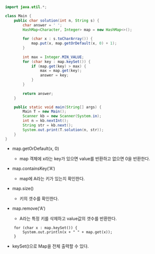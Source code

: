 ```java
import java.util.*;

class Main {
    public char solution(int n, String s) {
        char answer = ' ';
        HashMap<Character, Integer> map = new HashMap<>();
        
        for (char x : s.toCharArray()) {
            map.put(x, map.getOrDefault(x, 0) + 1);
        }
        
        int max = Integer.MIN_VALUE;
        for (char key : map.keySet()) {
            if (map.get(key) > max) {
                max = map.get(key);
                answer = key;
            }
        }
        
        return answer;
    }

    public static void main(String[] args) {
        Main T = new Main();
        Scanner kb = new Scanner(System.in);
        int n = kb.nextInt();
        String str = kb.next();
        System.out.print(T.solution(n, str));
    }
}
```

- map.getOrDefault(x, 0)
  - map 객체에 x라는 key가 있으면 value를 반환하고 없으면 0을 반환한다.

- map.containsKey('A')
  - map에 A라는 키가 있는지 확인한다.

- map.size()
  - 키의 갯수를 확인한다.

- map.remove('A')
  - A라는 특정 키를 삭제하고 value값의 갯수를 반환한다.

```
    for (char x : map.keySet()) {
        System.out.println(x + " " + map.get(x));
    }
```

- keySet()으로 Map을 전체 출력할 수 있다.
